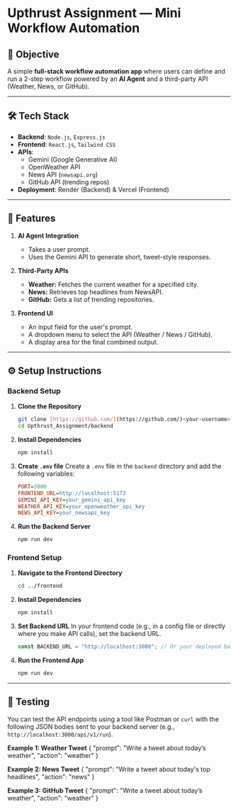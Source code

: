 # Upthrust Assignment — Mini Workflow Automation

## 🎯 Objective
A simple **full-stack workflow automation app** where users can define and run a 2-step workflow powered by an **AI Agent** and a third-party API (Weather, News, or GitHub).

---

## 🛠️ Tech Stack
-   **Backend**: `Node.js`, `Express.js`
-   **Frontend**: `React.js`, `Tailwind CSS`
-   **APIs**:
    -   Gemini (Google Generative AI)
    -   OpenWeather API
    -   News API (`newsapi.org`)
    -   GitHub API (trending repos)
-   **Deployment**: Render (Backend) & Vercel (Frontend)

---

## 🚀 Features
1.  **AI Agent Integration**
    -   Takes a user prompt.
    -   Uses the Gemini API to generate short, tweet-style responses.

2.  **Third-Party APIs**
    -   **Weather:** Fetches the current weather for a specified city.
    -   **News:** Retrieves top headlines from NewsAPI.
    -   **GitHub:** Gets a list of trending repositories.

3.  **Frontend UI**
    -   An input field for the user's prompt.
    -   A dropdown menu to select the API (Weather / News / GitHub).
    -   A display area for the final combined output.

---

## ⚙️ Setup Instructions

### Backend Setup

1.  **Clone the Repository**
    ```bash
    git clone [https://github.com/](https://github.com/)<your-username>/Upthrust_Assignment.git
    cd Upthrust_Assignment/backend
    ```

2.  **Install Dependencies**
    ```bash
    npm install
    ```

3.  **Create `.env` file**
    Create a `.env` file in the `backend` directory and add the following variables:
    ```ini
    PORT=3000
    FRONTEND_URL=http://localhost:5173
    GEMINI_API_KEY=your_gemini_api_key
    WEATHER_API_KEY=your_openweather_api_key
    NEWS_API_KEY=your_newsapi_key
    ```

4.  **Run the Backend Server**
    ```bash
    npm run dev
    ```

### Frontend Setup

1.  **Navigate to the Frontend Directory**
    ```bash
    cd ../frontend
    ```

2.  **Install Dependencies**
    ```bash
    npm install
    ```

3.  **Set Backend URL**
    In your frontend code (e.g., in a config file or directly where you make API calls), set the backend URL.
    ```javascript
    const BACKEND_URL = "http://localhost:3000"; // Or your deployed backend URL
    ```

4.  **Run the Frontend App**
    ```bash
    npm run dev
    ```

---

## 🧪 Testing
You can test the API endpoints using a tool like Postman or `curl` with the following JSON bodies sent to your backend server (e.g., `http://localhost:3000/api/v1/run`).

**Example 1: Weather Tweet**
{
  "prompt": "Write a tweet about today’s weather",
  "action": "weather"
}

**Example 2: News Tweet**
{
  "prompt": "Write a tweet about today's top headlines",
  "action": "news"
}

**Example 3: GitHub Tweet**
{
  "prompt": "Write a tweet about today’s weather",
  "action": "weather"
}
